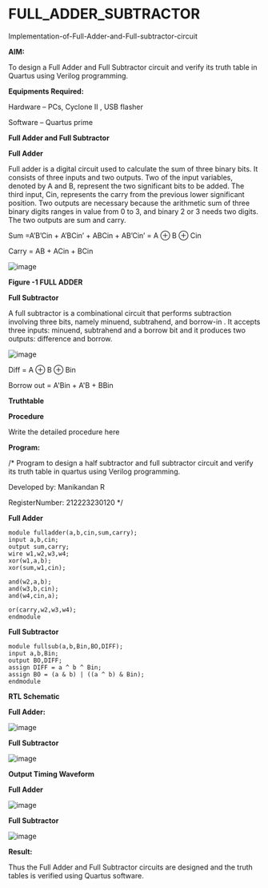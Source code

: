 # FULL_ADDER_SUBTRACTOR

Implementation-of-Full-Adder-and-Full-subtractor-circuit

**AIM:**

To design a Full Adder and Full Subtractor circuit and verify its truth table in Quartus using Verilog programming.

**Equipments Required:**

Hardware – PCs, Cyclone II , USB flasher

Software – Quartus prime

**Full Adder and Full Subtractor**

**Full Adder**

Full adder is a digital circuit used to calculate the sum of three binary bits. It consists of three inputs and two outputs. Two of the input variables, denoted by A and B, represent the two significant bits to be added. The third input, Cin, represents the carry from the previous lower significant position. Two outputs are necessary because the arithmetic sum of three binary digits ranges in value from 0 to 3, and binary 2 or 3 needs two digits. The two outputs are sum and carry.

Sum =A’B’Cin + A’BCin’ + ABCin + AB’Cin’ = A ⊕ B ⊕ Cin 

Carry = AB + ACin + BCin

![image](https://github.com/naavaneetha/FULL_ADDER_SUBTRACTOR/assets/154305477/0f30ba51-5ffb-4198-845f-18e054f675e7)

**Figure -1 FULL ADDER**

**Full Subtractor**

A full subtractor is a combinational circuit that performs subtraction involving three bits, namely minuend, subtrahend, and borrow-in . It accepts three inputs: minuend, subtrahend and a borrow bit and it produces two outputs: difference and borrow.

![image](https://github.com/naavaneetha/FULL_ADDER_SUBTRACTOR/assets/154305477/02b24f51-ab51-4304-9ad6-7b81ffc1ead5)

Diff = A ⊕ B ⊕ Bin 

Borrow out = A'Bin + A'B + BBin

**Truthtable**

**Procedure**

Write the detailed procedure here

**Program:**

/* Program to design a half subtractor and full subtractor circuit and verify its truth table in quartus using Verilog programming.

Developed by: Manikandan R

RegisterNumber: 212223230120
*/

**Full Adder**
```
module fulladder(a,b,cin,sum,carry);
input a,b,cin;
output sum,carry;
wire w1,w2,w3,w4;       
xor(w1,a,b);
xor(sum,w1,cin);        

and(w2,a,b);
and(w3,b,cin);
and(w4,cin,a);

or(carry,w2,w3,w4);
endmodule
```
**Full Subtractor**
```
module fullsub(a,b,Bin,BO,DIFF);
input a,b,Bin;
output BO,DIFF;
assign DIFF = a ^ b ^ Bin;
assign BO = (a & b) | ((a ^ b) & Bin);
endmodule
```
**RTL Schematic**

**Full Adder:**

![image](https://github.com/Adchayakiruthika18/FULL_ADDER_SUBTRACTOR/assets/147139995/fbb0551a-202f-4aae-a0de-d22f24506755)

**Full Subtractor**

![image](https://github.com/Adchayakiruthika18/FULL_ADDER_SUBTRACTOR/assets/147139995/522a1f25-8b70-4139-bd45-47f235d74331)

**Output Timing Waveform**

**Full Adder**

![image](https://github.com/Adchayakiruthika18/FULL_ADDER_SUBTRACTOR/assets/147139995/4a30573e-0766-4f04-8596-c4718b5d8241)

**Full Subtractor**

![image](https://github.com/Adchayakiruthika18/FULL_ADDER_SUBTRACTOR/assets/147139995/9f1e8407-b18d-4ba7-a52f-9c653098bc7a)

**Result:**

Thus the Full Adder and Full Subtractor circuits are designed and the truth tables is verified using Quartus software.
